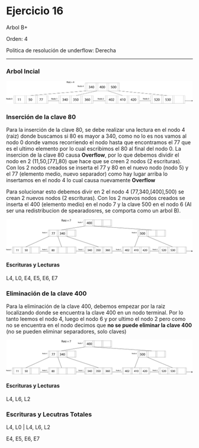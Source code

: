 # Ejercicio 16

Arbol B+

Orden: 4

Politica de resolución de underflow: Derecha

---

### Arbol Incial

<p align="center">
    <img src="Arbolinicial.jpg" alt="Arbol Inicial">
</p>

### Inserción de la clave 80

Para la inserción de la clave 80, se debe realizar una lectura en el nodo 4 (raiz) donde buscamos si 80 es mayor a 340, como no lo es nos vamos al nodo 0 donde vamos recorriendo el nodo hasta que encontramos el 77 que es el ultimo elemento por lo cual escribimos el 80 al final del nodo 0. La insercion de la clave 80 causa **Overflow**, por lo que debemos dividir el nodo en 2 (11,50,[77],80) que hace que se creen 2 nodos (2 escrituras). Con los 2 nodos creados se inserta el 77 y 80 en el nuevo nodo (nodo 5) y el 77 (elemento medio, nuevo separador) como hay lugar arriba lo insertamos en el nodo 4 lo cual causa nuevamente **Overflow**

Para solucionar esto debemos divir en 2 el nodo 4 (77,340,[400],500) se crean 2 nuevos nodos (2 escrituras). Con los 2 nuevos nodos creados se inserta el 400 (elemento medio) en el nodo 7 y la clave 500 en el nodo 6 (Al ser una redistribucion de spearadosres, se comporta como un arbol B). 

<p align="center">
    <img src="Arbol+80.jpg" alt="Arbol Inicial">
</p>

#### Escrituras y Lecturas

L4, L0, E4, E5, E6, E7

### Eliminación de la clave 400

Para la eliminación de la clave 400, debemos empezar por la raiz localizando donde se encuentra la clave 400 en un nodo terminal. Por lo tanto leemos el nodo 4, luego el nodo 6 y por ultimo el nodo 2 pero como no se encuentra en el nodo decimos que **no se puede eliminar la clave 400** (no se pueden eliminar separadores, solo claves)

<p align="center">
    <img src="Arbol+80.jpg" alt="Arbol Inicial">
</p>

#### Escrituras y Lecturas

L4, L6, L2

### Escrituras y Lecutras Totales

L4, L0 | L4, L6, L2

E4, E5, E6, E7